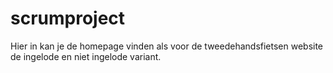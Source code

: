 # scrumproject
Hier in kan je de homepage vinden als voor de tweedehandsfietsen website de ingelode en niet ingelode variant.
